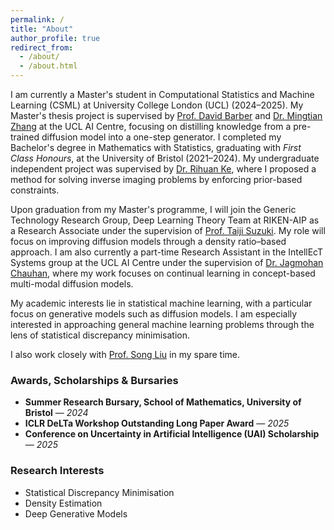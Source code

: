 ```yaml
---
permalink: /
title: "About"
author_profile: true
redirect_from: 
  - /about/
  - /about.html
---
```


I am currently a Master's student in Computational Statistics and Machine Learning (CSML) at University College London (UCL) (2024–2025). My Master's thesis project is supervised by [Prof. David Barber](http://web4.cs.ucl.ac.uk/staff/D.Barber/pmwiki/pmwiki.php) and [Dr. Mingtian Zhang](https://mingtian.ai/) at the UCL AI Centre, focusing on distilling knowledge from a pre-trained diffusion model into a one-step generator. I completed my Bachelor's degree in Mathematics with Statistics, graduating with *First Class Honours*, at the University of Bristol (2021–2024). My undergraduate independent project was supervised by [Dr. Rihuan Ke](https://www.bristol.ac.uk/people/person/Rihuan-Ke-1e1de8f2-07dc-490c-8323-e6696261a710/), where I proposed a method for solving inverse imaging problems by enforcing prior-based constraints.  

Upon graduation from my Master's programme, I will join the Generic Technology Research Group, Deep Learning Theory Team at RIKEN-AIP as a Research Associate under the supervision of [Prof. Taiji Suzuki](https://ibis.t.u-tokyo.ac.jp/suzuki/). My role will focus on improving diffusion models through a density ratio–based approach. I am also currently a part-time Research Assistant in the IntellEcT Systems group at the UCL AI Centre under the supervision of [Dr. Jagmohan Chauhan](https://sites.google.com/view/jagmohan-chauhan), where my work focuses on continual learning in concept-based multi-modal diffusion models.  

My academic interests lie in statistical machine learning, with a particular focus on generative models such as diffusion models. I am especially interested in approaching general machine learning problems through the lens of statistical discrepancy minimisation.  

I also work closely with [Prof. Song Liu](https://allmodelsarewrong.net) in my spare time.  

### Awards, Scholarships & Bursaries

- **Summer Research Bursary, School of Mathematics, University of Bristol** — *2024*  
- **ICLR DeLTa Workshop Outstanding Long Paper Award** — *2025*  
- **Conference on Uncertainty in Artificial Intelligence (UAI) Scholarship** — *2025*  

### Research Interests
- Statistical Discrepancy Minimisation  
- Density Estimation  
- Deep Generative Models  

